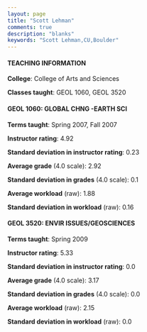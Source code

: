 ```yaml
---
layout: page
title: "Scott Lehman" 
comments: true
description: "blanks"
keywords: "Scott Lehman,CU,Boulder"
---
```

<head>
<script src="https://ajax.googleapis.com/ajax/libs/jquery/2.1.3/jquery.min.js"></script>
<script src="https://dl.dropboxusercontent.com/s/pc42nxpaw1ea4o9/highcharts.js?dl=0"></script>
<!-- <script src="../assets/js/highcharts.js"></script> -->
<style type="text/css">@font-face {
	font-family: "Bebas Neue";
	src: url(https://www.filehosting.org/file/details/544349/BebasNeue Regular.otf) format("opentype");
	}
	h1.Bebas { 
		font-family: "Bebas Neue", Verdana, Tahoma;
	}
</style>
</head>
	   
#### TEACHING INFORMATION

**College**: College of Arts and Sciences

**Classes taught**: GEOL 1060, GEOL 3520

#### GEOL 1060: GLOBAL CHNG -EARTH SCI

**Terms taught**: Spring 2007, Fall 2007

**Instructor rating**: 4.92

**Standard deviation in instructor rating**: 0.23

**Average grade** (4.0 scale): 2.92

**Standard deviation in grades** (4.0 scale): 0.1

**Average workload** (raw): 1.88

**Standard deviation in workload** (raw): 0.16

#### GEOL 3520: ENVIR ISSUES/GEOSCIENCES

**Terms taught**: Spring 2009

**Instructor rating**: 5.33

**Standard deviation in instructor rating**: 0.0

**Average grade** (4.0 scale): 3.17

**Standard deviation in grades** (4.0 scale): 0.0

**Average workload** (raw): 2.15

**Standard deviation in workload** (raw): 0.0

